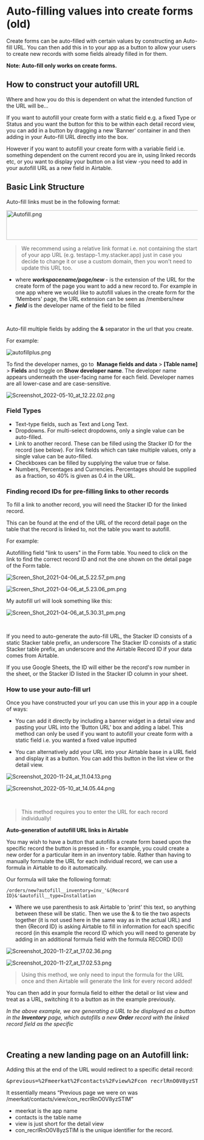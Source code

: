 # Auto-filling values into create forms (old)

<p class="p1"><span class="s1">Create forms can be auto-filled with certain values by constructing an Auto-fill URL. You can then add this in to your app as a button to allow your users to create new records with some fields already filled in for them.</span></p>
<p class="p1"><strong>Note: Auto-fill only works on create forms. </strong></p>
<h2 class="p1" id="h_01H9RECBW93FXDXPQQ3189VQME"><span class="s1">How to construct your autofill URL</span></h2>
<p class="p1"><span class="s1">Where and how you do this is dependent on what the intended function of the URL will be...</span></p>
<p class="p1"><span class="s1">If you want to autofill your create form with a static field e.g. a fixed Type or Status and you want the button for this to be within each detail record view, you can add in a button by dragging a new 'Banner' container in and then adding in your Auto-fill URL directly into the box.</span></p>
<p class="p1"><span class="s1">However if you want to autofill your create form with a variable field i.e. something dependent on the current record you are in, using linked records etc, or you want to display your button on a list view -you need to add in your autofill URL as a new field in Airtable.</span></p>
<h2 class="p3" id="h_01H9RECBW9G53W4EP7X079B8GE"><span class="s1">Basic Link Structure</span></h2>
<p class="p1"><span class="s1">Auto-fill link</span><span style="font-family: -apple-system, BlinkMacSystemFont, 'Segoe UI', Helvetica, Arial, sans-serif;">s must be in the following format:</span></p>
<p class="p1"><span class="s1"><img style="font-family: -apple-system, BlinkMacSystemFont, 'Segoe UI', Helvetica, Arial, sans-serif;" src="https://support.stackerhq.com/hc/article_attachments/11330614149267" alt="Autofill.png" width="607" height="78"></span></p>
<blockquote>We recommend using a relative link format i.e. not containing the start of your app URL (e.g. testapp-1.my.stacker.app) just in case you decide to change it or use a custom domain, then you won't need to update this URL too. </blockquote>
<ul class="ul1">
<li class="li5">
<span class="s3">where <em><strong>workspacename</strong></em></span><em><strong><span class="s4">/page/new</span></strong></em><span class="s3"><em><strong> </strong></em>- is the extension of the URL for the create form of the page you want to add a new record to. For example in one app where we would like to autofill values in the create form for the 'Members' page, the URL extension can be seen as /members/new</span>
</li>
<li class="li5">
<em><strong><span class="s4">field</span></strong></em><span class="s3"> is the developer name of the field to be filled</span>
</li>
</ul>
<p> </p>
<p>Auto-fill multiple fields by adding the <strong>&amp;</strong> separator in the url that you create. </p>
<p>For example:</p>
<p><img src="https://support.stackerhq.com/hc/article_attachments/11330753933331" alt="autofillplus.png"></p>
<p class="p1"><span class="s1">To find the developer names, go to <em class="far fa-table scolor"> </em><strong>Manage fields and data</strong> &gt; <strong>[Table name]</strong> &gt; <strong>Fields</strong> and toggle on <strong>Show developer name</strong>. </span><span class="s1">The developer name appears underneath the user-facing name for each field. Developer names are all lower-case and are case-sensitive.</span></p>
<p class="p1"><span class="s1"><img src="https://support.stackerhq.com/hc/article_attachments/6121393787795" alt="Screenshot_2022-05-10_at_12.22.02.png"></span></p>
<h3 class="p1" id="h_01H9RECBW9W0RE94G5TW2GW05H">Field Types</h3>
<ul class="ul1">
<li class="li1"><span class="s2">Text-type fields, such as Text and Long Text.</span></li>
<li class="li1"><span class="s2">Dropdowns. For multi-select dropdowns, only a single value can be auto-filled.</span></li>
<li class="li1"><span class="s2">Link to another record. These can be filled using the Stacker ID for the record (see below). For link fields which can take multiple values, only a single value can be auto-filled.</span></li>
<li class="li1">
<span class="s2">Checkboxes can be filled by supplying the value </span><span class="s3">true</span><span class="s2"> or </span><span class="s3">false</span><span class="s2">.</span>
</li>
<li class="li1">
<span class="s2">Numbers, Percentages and Currencies. Percentages should be supplied as a fraction, so 40% is given as </span><span class="s3">0.4</span><span class="s2"> in the URL.</span>
</li>
</ul>
<h3 class="p1" id="h_01H9RECBW9QYDANF1Z18QE7FBW"><span class="s1">Finding record IDs for pre-filling links to other records</span></h3>
<p class="p1"><span class="s1">To fill a link to another record, you will need the Stacker ID for the linked record.</span></p>
<p class="p1"><span class="s1">This can be found at the end of the URL of the record detail page on the table that the record is linked to, not the table you want to autofill.</span></p>
<p class="p1"><span class="s1">For example:</span></p>
<p class="p1"><span class="s1">Autofilling field "link to users" in the Form table. You need to click on the link to find the correct record ID and not the one shown on the detail page of the Form table.</span></p>
<p class="p1"><img src="https://support.stackerhq.com/hc/article_attachments/4409807548691" alt="Screen_Shot_2021-04-06_at_5.22.57_pm.png"></p>
<p class="p1"><img src="https://support.stackerhq.com/hc/article_attachments/4409799426707" alt="Screen_Shot_2021-04-06_at_5.23.06_pm.png"></p>
<p class="p1"><span class="s1">My autofill url will look something like this:</span></p>
<p class="p1"><img src="https://support.stackerhq.com/hc/article_attachments/4409792179987" alt="Screen_Shot_2021-04-06_at_5.30.31_pm.png"></p>
<p class="p1"> </p>
<p class="p1"><span class="s1">If you need to auto-generate the auto-fill URL, the Stacker ID consists of a static Stacker table prefix, an underscore The Stacker ID consists of a static Stacker table prefix, an underscore and the Airtable Record ID if your data comes from Airtable.</span></p>
<p class="p1"><span class="s1">If you use Google Sheets, the ID will either be the record's row number in the sheet, or the Stacker ID listed in the Stacker ID column in your sheet.</span></p>
<h3 class="p1" id="h_01H9RECBW9DCCTEHAS8HKAEECV"><span class="s1">How to use your auto-fill url</span></h3>
<p class="p1"><span class="s1">Once you have constructed your url you can use this in your app in a couple of ways:</span></p>
<ul class="ul1">
<li class="li2"><span class="s3">You can add it directly by including a banner widget in a detail view and pasting your URL into the 'Button URL' box and adding a label. This method can only be used if you want to autofill your create form with a static field i.e. you wanted a fixed value inputted</span></li>
</ul>
<ul class="ul1">
<li class="li1"><span class="s2">You can alternatively add your URL into your Airtable base in a URL field and display it as a button. You can add this button in the list view or the detail view.</span></li>
</ul>
<p><span class="s2"><img src="https://support.stackerhq.com/hc/article_attachments/4409792190995" alt="Screenshot_2020-11-24_at_11.04.13.png"></span></p>
<p><img src="https://support.stackerhq.com/hc/article_attachments/6122491935507" alt="Screenshot_2022-05-10_at_14.05.44.png"></p>
<p> </p>
<blockquote>This method requires you to enter the URL for each record individually!</blockquote>
<p class="p1"><span class="s1"><strong>Auto-generation of autofill URL links in Airtable</strong></span></p>
<p class="p2"><span class="s1">You may wish to have a button that autofills a create form based upon the specific record the button is pressed in - for example, you could create a new order for a particular item in an inventory table. Rather than having to manually formulate the URL for each individual record, we can use a formula in Airtable to do it automatically.</span></p>
<p class="p2"><span class="s1">Our formula will take the following format:</span></p>
<pre class="p2"><span class="s1"><code>/orders/new?autofill__inventory=inv_'&amp;{Record ID}&amp;'&amp;autofill__type=Installation</code></span></pre>
<ul class="ul1">
<li class="li4">
<span class="s3">Where we use parenthesis</span><span class="s3"> to ask Airtable to 'print' this text, so anything between these will be static. Then we use the </span><span class="s4">&amp;</span><span class="s3"> to tie the two aspects together (it is not used here in the same way as in the actual URL) and then </span><span class="s4">{Record ID}</span><span class="s3"> is asking Airtable to fill in information for each specific record (in this example the record ID which you will need to generate by adding in an additional formula field with the formula </span><span class="s4">RECORD ID())</span>
</li>
</ul>
<p><span class="s4"><img src="https://support.stackerhq.com/hc/article_attachments/4409807568659" alt="Screenshot_2020-11-27_at_17.02.36.png"></span></p>
<p><img src="https://support.stackerhq.com/hc/article_attachments/4409799447571" alt="Screenshot_2020-11-27_at_17.02.53.png"></p>
<blockquote>Using this method, we only need to input the formula for the URL once and then Airtable will generate the link for every record added!</blockquote>
<p class="p1"><span class="s1">You can then add in your formula field to either the detail or list view and treat as a URL, switching it to a button as in the example previously.</span></p>
<p class="p2"><span class="s1"><em>In the above example, we are generating a URL to be displayed as a button in the </em><strong><em>Inventory</em></strong><em> page, which autofills a new </em><strong><em>Order</em></strong><em> record with the linked record field as the specific<span class="Apple-converted-space"> </span></em></span></p>
<p class="p2"> </p>
<h2 id="h_01H9RECBWA210FPWA1TDSDV6WH">Creating a new landing page on an Autofill link:</h2>
<p>Adding this at the end of the URL would redirect to a specific detail record:</p>
<pre>&amp;previous=%2Fmeerkat%2Fcontacts%2Fview%2Fcon_recrlRnO0V8yzSTlM</pre>
<p>It essentially means “Previous page we were on was /meerkat/contacts/view/con_recrlRnO0V8yzSTlM”</p>
<ul>
<li>meerkat is the app name</li>
<li>contacts is the table name</li>
<li>view is just short for the detail view</li>
<li>con_recrlRnO0V8yzSTlM is the unique identifier for the record.</li>
</ul>
<p> </p>